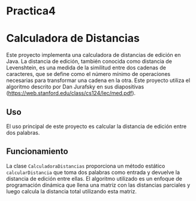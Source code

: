 # Practica4

# Calculadora de Distancias

Este proyecto implementa una calculadora de distancias de edición en Java. La distancia de edición, también conocida como distancia de Levenshtein, es una medida de la similitud entre dos cadenas de caracteres, que se define como el número mínimo de operaciones necesarias para transformar una cadena en la otra. Este proyecto utiliza el algoritmo descrito por Dan Jurafsky en sus diapositivas (https://web.stanford.edu/class/cs124/lec/med.pdf).

## Uso

El uso principal de este proyecto es calcular la distancia de edición entre dos palabras. 

## Funcionamiento

La clase `CalculadoraDistancias` proporciona un método estático `calcularDistancia` que toma dos palabras como entrada y devuelve la distancia de edición entre ellas. El algoritmo utilizado es un enfoque de programación dinámica que llena una matriz con las distancias parciales y luego calcula la distancia total utilizando esta matriz.
